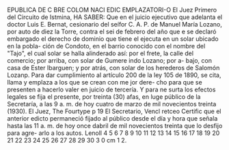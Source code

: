 EPUBLICA DE C
BRE
COLOM
NACI
EDIC EMPLAZATORI-O
El Juez Primero del Circuito de Istmina,
HA SABER:
Que en el juicio ejecutivo que adelanta el doctor
Luis E. Bernat, cesionario del seífor C. A. P. de
Manuel María Lozano, por auto de diez
la Torre, contra el sei
de febrero del año que e se declaró embargado el derecho de
dominio que tiene el ejecuta en un solar ubicado en la pobla-
ción de Condoto, en el barrio conocido con el nombre del "Tajo",
el cual solar se halla alinderado así: por el frete, la calle
del comercio; por arriba, con solar de Gumere indo Lozano; por a-
bajo, con casa de Ester Ibarguen; y por atrás, con solar de los
herederos de Salomón Lozanp.
Para dar cumplimiento al artículo 200 de la ley 105 de
1890, se cita, llama y emplaza a los que se crean con me jor dere-
cho para que se presenten a hacerlo valer en juicio de tercería.
Y para ne surta los efectos legales se fija el presente,
por treinta (30) afas, en luge público de la Secretaría, a las
9 a. m. de hoy cuatro de marzo de mil novecientos treinta (1930).
El Juez,
The Fourtype
p
19
El Secretario,
Vencl
retceo
Certific que el anterior edicto permaneció fijado al público
desde el día y hora que señala hasta las 11 a. m. de hoy once
dabril de mil novecientos treinta que lo desfijo para agre-
arlo a los autos.
Lenoll
4 5 6 7 8 9 10 11 12 13 14 15 16 17 18 19 20 21 22 23 24 25 26 27 28 29 30
3
0 cm 1 2.